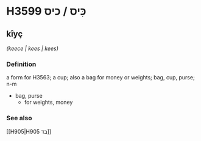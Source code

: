 # H3599 כִּיס / כיס

## kîyç

_(keece | kees | kees)_

### Definition

a form for H3563; a cup; also a bag for money or weights; bag, cup, purse; n-m

- bag, purse
  - for weights, money

### See also

[[H905|H905 בד]]
